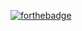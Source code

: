 [![forthebadge](https://forthebadge.com/images/badges/made-with-ruby.svg)](https://smashthewalls.com)
